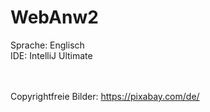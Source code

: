 # WebAnw2
Sprache: Englisch <br>
IDE: IntelliJ Ultimate <br>
<br><br>

Copyrightfreie Bilder:  https://pixabay.com/de/
